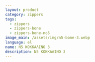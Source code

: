 ```yaml
---
layout: product
category: zippers
tags:
  - zippers
  - zippers-bone
  - zippers-bone-no5
image_main: /assets/img/n5-bone-3.webp
language: el
name: N5 ΚΟΚΚΑΛΙΝΟ 3
description: N5 ΚΟΚΚΑΛΙΝΟ 3
---
```

